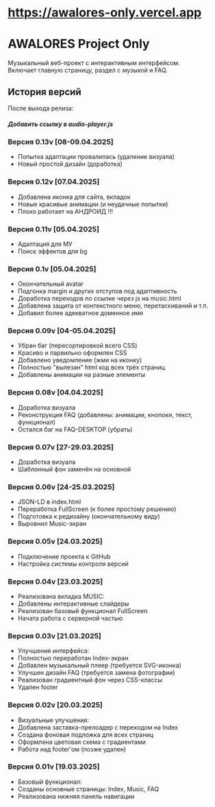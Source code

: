 # <https://awalores-only.vercel.app>

# AWALORES Project Only

Музыкальный веб-проект с интерактивным интерфейсом.  
Включает главную страницу, раздел с музыкой и FAQ.

## История версий

После выхода релиза:
##### Добавить ссылку в audio-player.js

### Версия 0.13v [08-09.04.2025]

- Попытка адаптации провалилась (удаление визуала)
- Новый простой дизайн (доработка)

### Версия 0.12v [07.04.2025]

- Добавлена иконка для сайта, вкладок
- Новые красивые анимации (и неудачные попытки)
- Плохо работает на АНДРОИД !!!

### Версия 0.11v [05.04.2025]

- Адаптация для МУ
- Поиск эффектов для bg

### Версия 0.1v [05.04.2025]

- Окончательный avatar
- Подгонка margin и других отступов под адаптивность
- Доработка переходов по ссылке через js на music.html
- Добавлена защита от контекстного меню, перетаскиваний и т.п.
- Добавил более адекватное доменное имя

### Версия 0.09v [04-05.04.2025]

- Убран баг (пересортировкой всего CSS)
- Красиво и парвильно оформлен CSS
- Добавлено уведомление (жми на иконку)
- Полностью "вылезан" html код всех трёх страниц
- Добавлены анимации на разные элементы

### Версия 0.08v [04.04.2025]

- Доработка визуала
- Реконструкция FAQ (добавлены: анимации, кнопоки, текст, функционал)
- Остался баг на FAQ-DESKTOP (убрать)

### Версия 0.07v [27-29.03.2025]

- Доработка визуала
- Шаблонный фон заменён на основной

### Версия 0.06v [24-25.03.2025]

- JSON-LD в index.html
- Переработка FullScreen (к более простому решению)
- Подготовка к редизайну (окончательному виду)
- Выровнил Music-экран

### Версия 0.05v [24.03.2025]

- Подключение проекта к GitHub
- Настройка системы контроля версий

### Версия 0.04v [23.03.2025]

- Реализована вкладка MUSIC:
- Добавлены интерактивные слайдеры
- Реализован базовый функционал FullScreen
- Начата работа с серверной частью

### Версия 0.03v [21.03.2025]

- Улучшения интерфейса:
- Полностью переработан Index-экран
- Добавлен музыкальный плеер (требуется SVG-иконка)
- Улучшен дизайн FAQ (требуется замена фотографии)
- Реализован градиентный фон через CSS-классы
- Удален footer

### Версия 0.02v [20.03.2025]

- Визуальные улучшения:
- Добавлена заставка-прелоадер с переходом на Index
- Создана фоновая подложка для всех страниц
- Оформлена цветовая схема с градиентами
- Работа над footer'ом (позже удален)

### Версия 0.01v [19.03.2025]

- Базовый функционал:
- Созданы основные страницы: Index, Music, FAQ
- Реализована нижняя панель навигации
